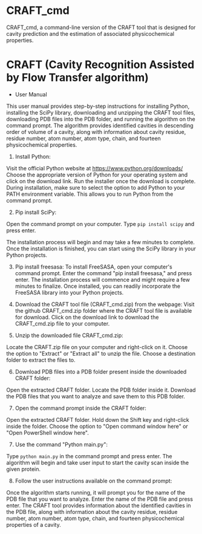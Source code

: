 # CRAFT_cmd
CRAFT_cmd, a command-line version of the CRAFT tool that is designed for cavity prediction and the estimation of associated physicochemical properties.

# CRAFT (Cavity Recognition Assisted by Flow Transfer algorithm)

* User Manual

This user manual provides step-by-step instructions for installing Python, installing the SciPy library, downloading and unzipping the CRAFT tool files, downloading PDB files into the PDB folder, and running the algorithm on the command prompt. The algorithm provides identified cavities in descending order of volume of a cavity, along with information about cavity residue, residue number, atom number, atom type, chain, and fourteen physicochemical properties.

1. Install Python:

Visit the official Python website at https://www.python.org/downloads/
Choose the appropriate version of Python for your operating system and click on the download link.
Run the installer once the download is complete.
During installation, make sure to select the option to add Python to your PATH environment variable. This allows you to run Python from the command prompt.

2. Pip install SciPy:

Open the command prompt on your computer.
Type ```pip install scipy``` and press enter.

The installation process will begin and may take a few minutes to complete.
Once the installation is finished, you can start using the SciPy library in your Python projects.

3) Pip install freesasa:
To install FreeSASA, open your computer's command prompt.
Enter the command "pip install freesasa," and press enter. 
The installation process will commence and might require a few minutes to finalize. Once installed, you can readily incorporate the FreeSASA library into your Python projects.

4) Download the CRAFT tool file (CRAFT_cmd.zip) from the webpage:
Visit the github CRAFT_cmd.zip folder where the CRAFT tool file is available for download.
Click on the download link to download the CRAFT_cmd.zip file to your computer.


5. Unzip the downloaded file CRAFT_cmd.zip:

Locate the CRAFT.zip file on your computer and right-click on it.
Choose the option to "Extract" or "Extract all" to unzip the file.
Choose a destination folder to extract the files to.

6. Download PDB files into a PDB folder present inside the downloaded CRAFT folder:

Open the extracted CRAFT folder.
Locate the PDB folder inside it.
Download the PDB files that you want to analyze and save them to this PDB folder.

7. Open the command prompt inside the CRAFT folder:
   
Open the extracted CRAFT folder.
Hold down the Shift key and right-click inside the folder.
Choose the option to "Open command window here" or "Open PowerShell window here".

7. Use the command "Python main.py":

Type ```python main.py``` in the command prompt and press enter.
The algorithm will begin and take user input to start the cavity scan inside the given protein.

8. Follow the user instructions available on the command prompt:

Once the algorithm starts running, it will prompt you for the name of the PDB file that you want to analyze.
Enter the name of the PDB file and press enter.
The CRAFT tool provides information about the identified cavities in the PDB file, along with information about the cavity residue, residue number, atom number, atom type, chain, and fourteen physicochemical properties of a cavity.
